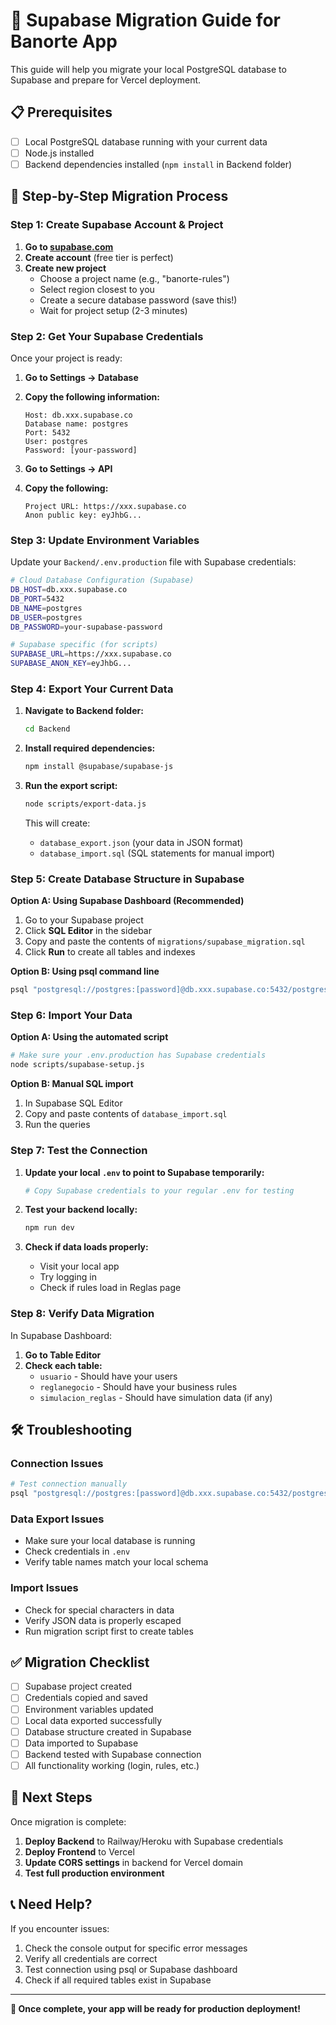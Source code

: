 # 🚀 Supabase Migration Guide for Banorte App

This guide will help you migrate your local PostgreSQL database to Supabase and prepare for Vercel deployment.

## 📋 Prerequisites

- [ ] Local PostgreSQL database running with your current data
- [ ] Node.js installed
- [ ] Backend dependencies installed (`npm install` in Backend folder)

## 🎯 Step-by-Step Migration Process

### Step 1: Create Supabase Account & Project

1. **Go to [supabase.com](https://supabase.com)**
2. **Create account** (free tier is perfect)
3. **Create new project**
   - Choose a project name (e.g., "banorte-rules")
   - Select region closest to you
   - Create a secure database password (save this!)
   - Wait for project setup (2-3 minutes)

### Step 2: Get Your Supabase Credentials

Once your project is ready:

1. **Go to Settings → Database**
2. **Copy the following information:**
   ```
   Host: db.xxx.supabase.co
   Database name: postgres
   Port: 5432
   User: postgres
   Password: [your-password]
   ```

3. **Go to Settings → API**
4. **Copy the following:**
   ```
   Project URL: https://xxx.supabase.co
   Anon public key: eyJhbG...
   ```

### Step 3: Update Environment Variables

Update your `Backend/.env.production` file with Supabase credentials:

```bash
# Cloud Database Configuration (Supabase)
DB_HOST=db.xxx.supabase.co
DB_PORT=5432
DB_NAME=postgres
DB_USER=postgres
DB_PASSWORD=your-supabase-password

# Supabase specific (for scripts)
SUPABASE_URL=https://xxx.supabase.co
SUPABASE_ANON_KEY=eyJhbG...
```

### Step 4: Export Your Current Data

1. **Navigate to Backend folder:**
   ```bash
   cd Backend
   ```

2. **Install required dependencies:**
   ```bash
   npm install @supabase/supabase-js
   ```

3. **Run the export script:**
   ```bash
   node scripts/export-data.js
   ```

   This will create:
   - `database_export.json` (your data in JSON format)
   - `database_import.sql` (SQL statements for manual import)

### Step 5: Create Database Structure in Supabase

**Option A: Using Supabase Dashboard (Recommended)**

1. Go to your Supabase project
2. Click **SQL Editor** in the sidebar
3. Copy and paste the contents of `migrations/supabase_migration.sql`
4. Click **Run** to create all tables and indexes

**Option B: Using psql command line**

```bash
psql "postgresql://postgres:[password]@db.xxx.supabase.co:5432/postgres" -f migrations/supabase_migration.sql
```

### Step 6: Import Your Data

**Option A: Using the automated script**

```bash
# Make sure your .env.production has Supabase credentials
node scripts/supabase-setup.js
```

**Option B: Manual SQL import**

1. In Supabase SQL Editor
2. Copy and paste contents of `database_import.sql`
3. Run the queries

### Step 7: Test the Connection

1. **Update your local `.env` to point to Supabase temporarily:**
   ```bash
   # Copy Supabase credentials to your regular .env for testing
   ```

2. **Test your backend locally:**
   ```bash
   npm run dev
   ```

3. **Check if data loads properly:**
   - Visit your local app
   - Try logging in
   - Check if rules load in Reglas page

### Step 8: Verify Data Migration

In Supabase Dashboard:

1. **Go to Table Editor**
2. **Check each table:**
   - `usuario` - Should have your users
   - `reglanegocio` - Should have your business rules
   - `simulacion_reglas` - Should have simulation data (if any)

## 🛠️ Troubleshooting

### Connection Issues
```bash
# Test connection manually
psql "postgresql://postgres:[password]@db.xxx.supabase.co:5432/postgres"
```

### Data Export Issues
- Make sure your local database is running
- Check credentials in `.env`
- Verify table names match your local schema

### Import Issues
- Check for special characters in data
- Verify JSON data is properly escaped
- Run migration script first to create tables

## ✅ Migration Checklist

- [ ] Supabase project created
- [ ] Credentials copied and saved
- [ ] Environment variables updated
- [ ] Local data exported successfully
- [ ] Database structure created in Supabase
- [ ] Data imported to Supabase
- [ ] Backend tested with Supabase connection
- [ ] All functionality working (login, rules, etc.)

## 🚀 Next Steps

Once migration is complete:

1. **Deploy Backend** to Railway/Heroku with Supabase credentials
2. **Deploy Frontend** to Vercel
3. **Update CORS settings** in backend for Vercel domain
4. **Test full production environment**

## 📞 Need Help?

If you encounter issues:
1. Check the console output for specific error messages
2. Verify all credentials are correct
3. Test connection using psql or Supabase dashboard
4. Check if all required tables exist in Supabase

---

**🎉 Once complete, your app will be ready for production deployment!**